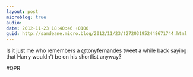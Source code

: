 ```yaml
---
layout: post
microblog: true
audio: 
date: 2012-11-23 18:40:46 +0100
guid: http://samdeane.micro.blog/2012/11/23/t272031952448671744.html
---
```

Is it just me who remembers a @tonyfernandes tweet a while back saying that Harry wouldn't be on his shortlist anyway?

#QPR
